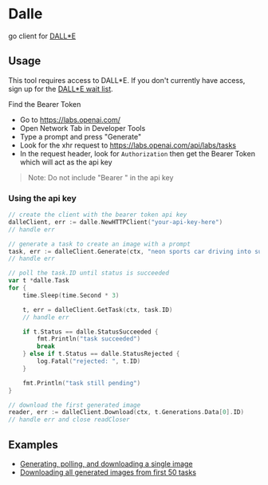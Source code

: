 # Dalle

go client for [DALL*E](https://openai.com/dall-e-2/)

## Usage

This tool requires access to DALL*E. If you don't currently have access, sign up for the [DALL*E wait list](https://labs.openai.com/waitlist).

Find the Bearer Token

- Go to https://labs.openai.com/
- Open Network Tab in Developer Tools
- Type a prompt and press "Generate"
- Look for the xhr request to https://labs.openai.com/api/labs/tasks
- In the request header, look for `Authorization` then get the Bearer Token which will act as the api key

> Note: Do not include "Bearer " in the api key

### Using the api key
```go
// create the client with the bearer token api key
dalleClient, err := dalle.NewHTTPClient("your-api-key-here")
// handle err

// generate a task to create an image with a prompt
task, err := dalleClient.Generate(ctx, "neon sports car driving into sunset, synthwave, cyberpunk")
// handle err

// poll the task.ID until status is succeeded
var t *dalle.Task
for {
    time.Sleep(time.Second * 3)

    t, err = dalleClient.GetTask(ctx, task.ID)
    // handle err

    if t.Status == dalle.StatusSucceeded {
        fmt.Println("task succeeded")
        break
    } else if t.Status == dalle.StatusRejected {
        log.Fatal("rejected: ", t.ID)
    }

    fmt.Println("task still pending")
}

// download the first generated image
reader, err := dalleClient.Download(ctx, t.Generations.Data[0].ID)
// handle err and close readCloser
```

## Examples

- [Generating, polling, and downloading a single image](./cmd/example/main.go)
- [Downloading all generated images from first 50 tasks](./cmd/downloadall/main.go)
